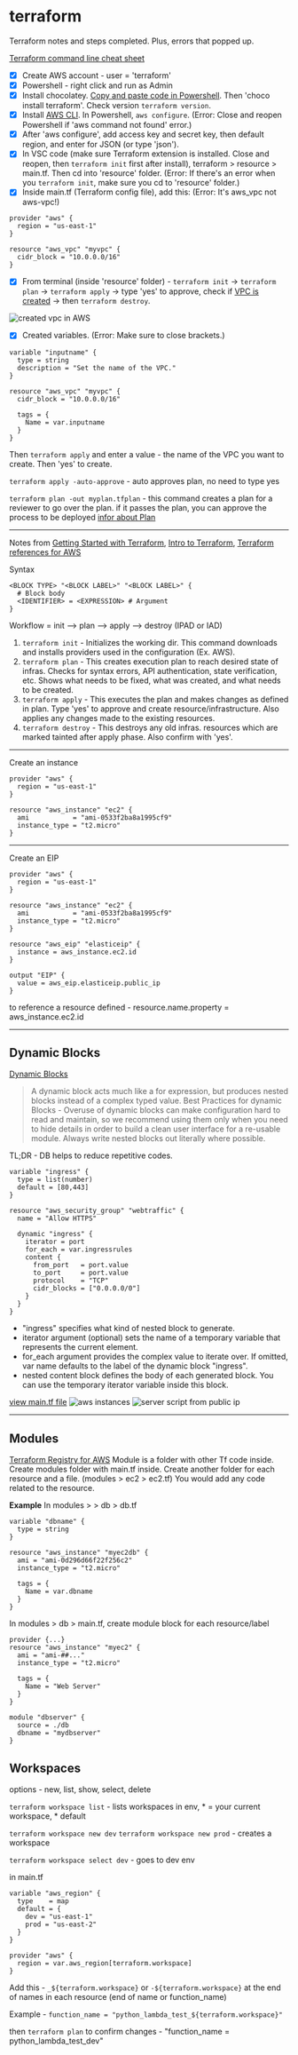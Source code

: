 # terraform
Terraform notes and steps completed. Plus, errors that popped up. 

[Terraform command line cheat sheet](https://acloudguru.com/blog/engineering/the-ultimate-terraform-cheatsheet)

- [x] Create AWS account - user = 'terraform'
- [x] Powershell - right click and run as Admin
- [x] Install chocolatey. [Copy and paste code in Powershell](https://chocolatey.org/install). Then 'choco install terraform'. Check version `terraform version`.
- [x] Install [AWS CLI](aws.amazon.com/cli). In Powershell, `aws configure`. (Error: Close and reopen Powershell if 'aws command not found' error.)
- [x] After 'aws configure', add access key and secret key, then default region, and enter for JSON (or type 'json').
- [x] In VSC code (make sure Terraform extension is installed. Close and reopen, then `terraform init` first after install), terraform > resource > main.tf. Then cd into 'resource' folder. (Error: If there's an error when you `terraform init`, make sure you cd to 'resource' folder.)
- [x] Inside main.tf (Terraform config file), add this: (Error: It's aws_vpc not aws-vpc!)
```
provider "aws" {
  region = "us-east-1"
}

resource "aws_vpc" "myvpc" {
  cidr_block = "10.0.0.0/16"
}
```
- [x] From terminal (inside 'resource' folder) - `terraform init` -> `terraform plan` ->  `terraform apply` -> type 'yes' to approve, check if [VPC is created](https://console.aws.amazon.com/vpc/home) -> then `terraform destroy`. 

![created vpc in AWS](firstvpc.png)

- [x] Created variables. (Error: Make sure to close brackets.)
```
variable "inputname" {
  type = string
  description = "Set the name of the VPC."
}

resource "aws_vpc" "myvpc" {
  cidr_block = "10.0.0.0/16"

  tags = {
    Name = var.inputname 
  }
}
```
Then `terraform apply` and enter a value - the name of the VPC you want to create. Then 'yes' to create.

`terraform apply -auto-approve` - auto approves plan, no need to type yes


`terraform plan -out myplan.tfplan` - this command creates a plan for a reviewer to go over the plan. if it passes the plan, you can approve the process to be deployed [infor about Plan](https://www.terraform.io/docs/cli/commands/plan.html)

---
Notes from [Getting Started with Terraform](https://cloudskills.io/blog/terraform-aws-1), [Intro to Terraform](https://hackernoon.com/hashicorps-terraform-a-introduction-7f2034ae), [Terraform references for AWS](https://registry.terraform.io/providers/hashicorp/aws/latest)

Syntax
```
<BLOCK TYPE> "<BLOCK LABEL>" "<BLOCK LABEL>" {
  # Block body
  <IDENTIFIER> = <EXPRESSION> # Argument
}
```
Workflow = init –> plan –> apply –> destroy (IPAD or IAD)
1. `terraform init` - Initializes the working dir. This command downloads and installs providers used in the configuration (Ex. AWS).
2. `terraform plan` - This creates execution plan to reach desired state of infras. Checks for syntax errors, API authentication, state verification, etc. Shows what needs to be fixed, what was created, and what needs to be created.
3. `terraform apply` -  This executes the plan and makes changes as defined in plan. Type 'yes' to approve and create resource/infrastructure. Also applies any changes made to the existing resources.
4. `terraform destroy` - This destroys any old infras. resources which are marked tainted after apply phase. Also confirm with 'yes'.

---

Create an instance
```
provider "aws" {
  region = "us-east-1"
}

resource "aws_instance" "ec2" {
  ami           = "ami-0533f2ba8a1995cf9"
  instance_type = "t2.micro"
}
```

---

Create an EIP
```
provider "aws" {
  region = "us-east-1"
}

resource "aws_instance" "ec2" {
  ami           = "ami-0533f2ba8a1995cf9"
  instance_type = "t2.micro"
}

resource "aws_eip" "elasticeip" {
  instance = aws_instance.ec2.id
}

output "EIP" {
  value = aws_eip.elasticeip.public_ip
}
```

to reference a resource defined - resource.name.property = aws_instance.ec2.id

---

## Dynamic Blocks

[Dynamic Blocks](https://www.terraform.io/docs/language/expressions/dynamic-blocks.html) 

> A dynamic block acts much like a for expression, but produces nested blocks instead of a complex typed value.
> Best Practices for dynamic Blocks - Overuse of dynamic blocks can make configuration hard to read and maintain, so we recommend using them only when you need to hide details in order to build a clean user interface for a re-usable module. Always write nested blocks out literally where possible.

TL;DR - DB helps to reduce repetitive codes.

```
variable "ingress" {
  type = list(number)
  default = [80,443]
}

resource "aws_security_group" "webtraffic" {
  name = "Allow HTTPS"

  dynamic "ingress" { 
    iterator = port 
    for_each = var.ingressrules 
    content {
      from_port   = port.value
      to_port     = port.value
      protocol    = "TCP"
      cidr_blocks = ["0.0.0.0/0"]
    }
  }
}
```
- "ingress" specifies what kind of nested block to generate.
- iterator argument (optional) sets the name of a temporary variable that represents the current element.
- for_each argument provides the complex value to iterate over. If omitted, var name defaults to the label of the dynamic block "ingress".
- nested content block defines the body of each generated block. You can use the temporary iterator variable inside this block.

[view main.tf file](https://github.com/mguery/terraform/blob/main/main.tf)
![aws instances](instances.png)
![server script from public ip](serverscript.png)

---

## Modules
[Terraform Registry for AWS](https://registry.terraform.io/providers/hashicorp/aws/latest)
Module is a folder with other Tf code inside. 
Create modules folder with main.tf inside. Create another folder for each resource and a file. (modules > ec2 > ec2.tf) You would add any code related to the resource.

**Example**
In modules > > db > db.tf
```
variable "dbname" {
  type = string
}

resource "aws_instance" "myec2db" {
  ami = "ami-0d296d66f22f256c2"
  instance_type = "t2.micro"
  
  tags = {
    Name = var.dbname
  }
}
```

In modules > db > main.tf, create module block for each resource/label 
```
provider {...}
resource "aws_instance" "myec2" {
  ami = "ami-##..."
  instance_type = "t2.micro"
  
  tags = {
    Name = "Web Server"
  }
}

module "dbserver" {
  source = ./db
  dbname = "mydbserver"
}
```


## Workspaces
options - new, list, show, select, delete

`terraform workspace list` - lists workspaces in env, * = your current workspace, * default

`terraform workspace new dev` `terraform workspace new prod` - creates a workspace

`terraform workspace select dev` - goes to dev env

in main.tf 
```
variable "aws_region" {
  type    = map
  default = {
    dev = "us-east-1"
    prod = "us-east-2"
  }
}

provider "aws" {
  region = var.aws_region[terraform.workspace]
}
```
Add this -  `_${terraform.workspace}` or `-${terraform.workspace}` at the end of names in each resource (end of name or function_name)

Example - `function_name = "python_lambda_test_${terraform.workspace}"`

then `terraform plan` to confirm changes - "function_name = python_lambda_test_dev"
